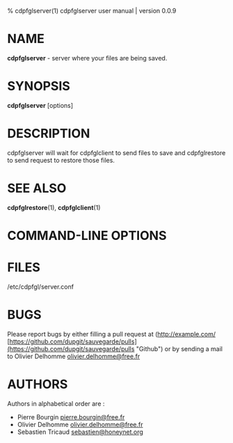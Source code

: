 % cdpfglserver(1) cdpfglserver user manual | version 0.0.9

# NAME

**cdpfglserver** - server where your files are being saved.  

# SYNOPSIS

**cdpfglserver** [options]

# DESCRIPTION

cdpfglserver will wait for cdpfglclient to send files to save and cdpfglrestore to send request to restore those files.

# SEE ALSO

**cdpfglrestore**(1), **cdpfglclient**(1)

# COMMAND-LINE OPTIONS

# FILES

/etc/cdpfgl/server.conf

# BUGS

Please report bugs by either filling a pull request at (http://example.com/ [https://github.com/dupgit/sauvegarde/pulls](https://github.com/dupgit/sauvegarde/pulls "Github") or by sending a mail to Olivier Delhomme <olivier.delhomme@free.fr> 

# AUTHORS

Authors in alphabetical order are :

* Pierre Bourgin <pierre.bourgin@free.fr>
* Olivier Delhomme <olivier.delhomme@free.fr>
* Sebastien Tricaud <sebastien@honeynet.org>
